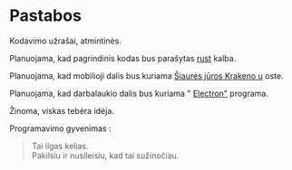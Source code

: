 # Pastabos

Kodavimo užrašai, atmintinės.

Planuojama, kad pagrindinis kodas bus parašytas [rust](https://www.rust-lang.org) kalba.

Planuojama, kad mobilioji dalis bus kuriama [Šiaurės jūros Krakeno u](https://openkraken.com) oste.

Planuojama, kad darbalaukio dalis bus kuriama " [Electron"](https://www.electronjs.org) programa.

Žinoma, viskas tebėra idėja.

Programavimo gyvenimas :

> Tai ilgas kelias.  
> Pakilsiu ir nusileisiu, kad tai sužinočiau.